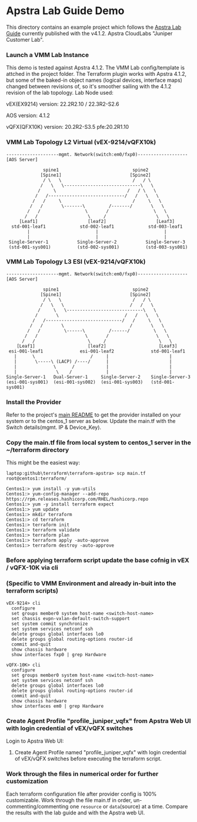 # Apstra Lab Guide Demo
This directory contains an example project which follows the [Apstra Lab Guide](https://cloudlabs.apstra.com/labguide/Cloudlabs/4.1.2/lab1-junos/lab1-junos-0_intro.html)
currently published with the v4.1.2. Apstra CloudLabs "Juniper Customer Lab".

### Launch a VMM Lab Instance
This demo is tested against Apstra 4.1.2. 
The VMM Lab config/template is attched in the project folder. The Terraform plugin works with Apstra 4.1.2, but some of the baked-in object names (logical devices, interface maps) changed between
revisions of, so it's smoother sailing with the 4.1.2 revision of the lab topology. Lab Node used:

vEX(EX9214) version: 22.2R2.10 / 22.3R2-S2.6

AOS version: 4.1.2

vQFX(QFX10K) version: 20.2R2-S3.5  pfe:20.2R1.10

### VMM Lab Topology L2 Virtual (vEX-9214/vQFX10k)
```
--------------------mgmt. Network(switch:em0/fxp0)-------------------[AOS Server]

              spine1                            spine2             
             [Spine1]                          [Spine2]
              / \   \                           /   / \
             /   \   \-----------------------------\   \
            /     \                           /   / \   \
           /   /-----------------------------/   /   \   \
          /   /     \                           /     \   \
         /   /       \-------\         /-------/       \   \
        /   /                 \       /                 \   \
       /   /                   \     /                   \   \
     [Leaf1]                   [leaf2]                   [Leaf3]
  std-001-leaf1             std-002-leaf1             std-003-leaf1
        |                         |                         | 
        |                         |                         |
 Single-Server-1           Single-Server-2           Single-Server-3
 (std-001-sys001)          (std-002-sys001)          (std-003-sys001)
```

### VMM Lab Topology L3 ESI (vEX-9214/vQFX10k)
```
--------------------mgmt. Network(switch:em0/fxp0)-------------------[AOS Server]

              spine1                            spine2             
             [Spine1]                          [Spine2]
              / \   \                           /   / \
             /   \   \                         /   /   \			  
            /     \   \-----------------------------\   \
           /       \                         /   /   \   \
          /   /-----------------------------/   /     \   \
         /   /       \                         /       \   \
        /   /         \------\         /------/         \   \
       /   /                  \       /                  \   \
      /   /                    \     /                    \   \
    [Leaf1]                    [leaf2]                    [Leaf3]
 esi-001-leaf1              esi-001-leaf2              std-001-leaf1
   |      \                     /     |                       | 
   |       \-----\ (LACP) /----/      |                       | 
   |              \      /            |                       | 
   |               \    /             |                       |
Single-Server-1   Dual-Server-1     Single-Server-2    Single-Server-3
(esi-001-sys001)  (esi-001-sys002)  (esi-001-sys003)   (std-001-sys001)
```

### Install the Provider
Refer to the project's [main README](../README.md) to get the provider installed
on your system or to the centos_1 server as below.
Update the main.tf with the Switch details(mgmt. IP & Device_Key).

### Copy the main.tf file from local system to centos_1 server in the ~/terraform directory
This might be the easiest way:
```shell
laptop:github\terraform\terraform-apstra> scp main.tf root@centos1:terraform/

Centos1:> yum install -y yum-utils
Centos1:> yum-config-manager --add-repo https://rpm.releases.hashicorp.com/RHEL/hashicorp.repo
Centos1:> yum -y install terraform expect
Centos1:> yum update
Centos1:> mkdir terraform
Centos1:> cd terraform
Centos1:> terraform init
Centos1:> terraform validate
Centos1:> terraform plan
Centos1:> terraform apply -auto-approve
Centos1:> terraform destroy -auto-approve

```

### Before applying terraform script update the base cofnig in vEX / vQFX-10K via cli
### (Specific to VMM Environment and already in-buit into the terraform scripts)
```
vEX-9214> cli
  configure
  set groups member0 system host-name <switch-host-name>
  set chassis evpn-vxlan-default-switch-support
  set system commit synchronize 
  set system services netconf ssh 
  delete groups global interfaces lo0 
  delete groups global routing-options router-id 
  commit and-quit
  show chassis hardware
  show interfaces fxp0 | grep Hardware 
 
vQFX-10K> cli
  configure
  set groups member0 system host-name <switch-host-name>
  set system services netconf ssh 
  delete groups global interfaces lo0 
  delete groups global routing-options router-id 
  commit and-quit
  show chassis hardware
  show interfaces em0 | grep Hardware

```
### Create Agent Profile "profile_juniper_vqfx" from Apstra Web UI with login credential of vEX/vQFX switches
Login to Apstra Web UI: 
1. Create Agent Profile named "profile_juniper_vqfx" with login credential of vEX/vQFX switches before executing the terraform script.

### Work through the files in numerical order for further customization
Each terraform configuration file after provider config is 100% customizable. Work through the file main.tf in order, un-commenting/commenting one `resource` or
`data`(source) at a time. Compare the results with the lab guide and with the
Apstra web UI.